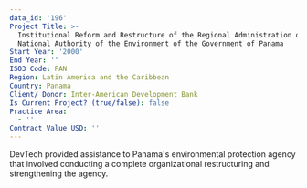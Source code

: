 ```yaml
---
data_id: '196'
Project Title: >-
  Institutional Reform and Restructure of the Regional Administration of the
  National Authority of the Environment of the Government of Panama
Start Year: '2000'
End Year: ''
ISO3 Code: PAN
Region: Latin America and the Caribbean
Country: Panama
Client/ Donor: Inter-American Development Bank
Is Current Project? (true/false): false
Practice Area:
  - ''
Contract Value USD: ''
---
```

DevTech provided assistance to Panama's environmental protection agency that involved conducting a complete organizational restructuring and strengthening the agency.